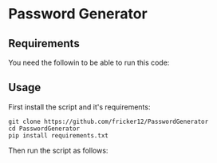# Password Generator

## Requirements

You need the followin to be able to run this code:



## Usage

First install the script and it's requirements:

```
git clone https://github.com/fricker12/PasswordGenerator
cd PasswordGenerator
pip install requirements.txt

```





Then run the script as follows:
